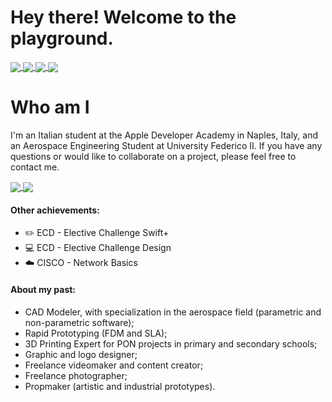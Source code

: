 # Hey there! Welcome to the playground.
<div align= "left">
<a href="https://drive.google.com/file/d/1qFsz9l9MuMkTYofrgkajZ79T9axHuzJR/view?usp=share_link">
  <img align="center" src="https://img.shields.io/badge/-resume-darkblue?logo=googledrive&style=for-the-badge" />
</a>
 <a href="https://discordapp.com/">
  <img align="center" src="https://img.shields.io/badge/-AntonioPalomba 5141-purple?logo=discord&style=for-the-badge" />
</a>
<a href="https://www.linkedin.com/in/antonio-palomba-dev/">
  <img align="center" src="https://img.shields.io/badge/Linkedin-blue?logo=linkedin&style=for-the-badge" />
</a>
<a href="https://twitter.com/tonypalomba92">
  <img align="center" src="https://img.shields.io/badge/Twitter-lightblue?logo=twitter&style=for-the-badge" />
</a>
</div>

# Who am I

<p>I'm an Italian student at the Apple Developer Academy in Naples, Italy, and an Aerospace Engineering Student at University Federico II. If you have any questions or would like to collaborate on a project, please feel free to contact me.</p>
    <a href="">
  <img align="center" src="https://github-readme-stats.vercel.app/api?username=palant-dev&show_icons=true&theme=transparent" />
</a>
<a href="">
  <img align="center" src="https://github-readme-stats.vercel.app/api/top-langs/?username=palant-dev&layout=compact&theme=transparent" />
</a>
    </div>
    <h4><strong>Other achievements:</strong></h4>
    <ul>
        <li>✏️ ECD - Elective Challenge Swift+</li>
        <li>💻 ECD - Elective Challenge Design</li>
        <li>☁️ CISCO - Network Basics</li>
    </ul>
    <div>
    <h4><strong>About my past:</strong></h4>
    <ul>
        <li>CAD Modeler, with specialization in the aerospace field (parametric and non-parametric software);</li>
        <li>Rapid Prototyping (FDM and SLA);</li>
        <li>3D Printing Expert for PON projects in primary and secondary schools;</li>
        <li>Graphic and logo designer;</li>
        <li>Freelance videomaker and content creator;</li>
        <li>Freelance photographer;</li>
        <li>Propmaker (artistic and industrial prototypes).</li>
    </ul>
    <div>

<!-- ![Alt Text](https://raw.githubusercontent.com/saadeghi/saadeghi/master/dino.gif) -->
